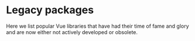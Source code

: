 # Legacy packages

Here we list popular Vue libraries that have had their time of fame and glory and are now either not actively
developed or obsolete.
